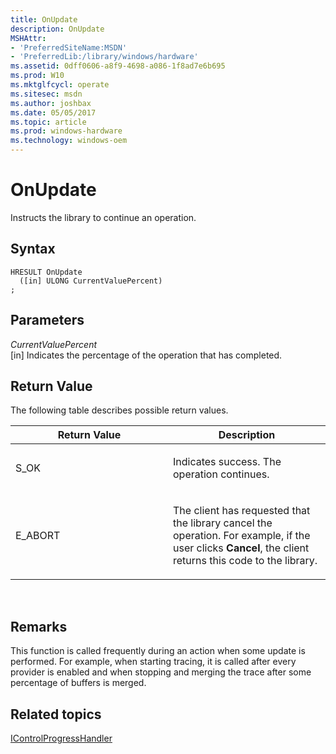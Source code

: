 ```yaml
---
title: OnUpdate
description: OnUpdate
MSHAttr:
- 'PreferredSiteName:MSDN'
- 'PreferredLib:/library/windows/hardware'
ms.assetid: 0dff0606-a8f9-4698-a086-1f8ad7e6b695
ms.prod: W10
ms.mktglfcycl: operate
ms.sitesec: msdn
ms.author: joshbax
ms.date: 05/05/2017
ms.topic: article
ms.prod: windows-hardware
ms.technology: windows-oem
---
```


# OnUpdate


Instructs the library to continue an operation.

## Syntax


``` syntax
HRESULT OnUpdate
  ([in] ULONG CurrentValuePercent)
;
```

## Parameters


<a href="" id="currentvaluepercent"></a>*CurrentValuePercent*  
\[in\] Indicates the percentage of the operation that has completed.

## Return Value


The following table describes possible return values.

<table>
<colgroup>
<col width="50%" />
<col width="50%" />
</colgroup>
<thead>
<tr class="header">
<th>Return Value</th>
<th>Description</th>
</tr>
</thead>
<tbody>
<tr class="odd">
<td><p>S_OK</p></td>
<td><p>Indicates success. The operation continues.</p></td>
</tr>
<tr class="even">
<td><p>E_ABORT</p></td>
<td><p>The client has requested that the library cancel the operation. For example, if the user clicks <strong>Cancel</strong>, the client returns this code to the library.</p></td>
</tr>
</tbody>
</table>

 

## Remarks


This function is called frequently during an action when some update is performed. For example, when starting tracing, it is called after every provider is enabled and when stopping and merging the trace after some percentage of buffers is merged.

## Related topics


[IControlProgressHandler](icontrolprogresshandler.md)

 

 







